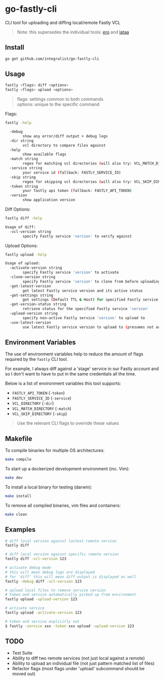 # go-fastly-cli

CLI tool for uploading and diffing local/remote Fastly VCL

> Note: this supersedes the individual tools: [ero](https://github.com/Integralist/ero) and [lataa](https://github.com/Integralist/lataa)

## Install

```bash
go get github.com/integralist/go-fastly-cli
```

## Usage

```bash
fastly <flags> diff <options>
fastly <flags> upload <options>
```

> flags: settings common to both commands  
> options: unique to the specific command

Flags:

```bash
fastly -help

  -debug
        show any error/diff output + debug logs
  -dir string
        vcl directory to compare files against 
  -help
        show available flags
  -match string
        regex for matching vcl directories (will also try: VCL_MATCH_DIRECTORY)
  -service string
        your service id (fallback: FASTLY_SERVICE_ID) 
  -skip string
        regex for skipping vcl directories (will also try: VCL_SKIP_DIRECTORY) 
  -token string
        your fastly api token (fallback: FASTLY_API_TOKEN) 
  -version
        show application version
```

Diff Options:

```bash
fastly diff -help

Usage of diff:
  -vcl-version string
        specify Fastly service 'version' to verify against
```

Upload Options:

```bash
fastly upload -help

Usage of upload:
  -activate-version string
        specify Fastly service 'version' to activate
  -clone-version string
        specify Fastly service 'version' to clone from before uploading to
  -get-latest-version
        get latest Fastly service version and its active status
  -get-settings string
        get settings (Default TTL & Host) for specified Fastly service version (version number or latest)
  -get-version-status string
        retrieve status for the specified Fastly service 'version'
  -upload-version string
        specify non-active Fastly service 'version' to upload to
  -use-latest-version
        use latest Fastly service version to upload to (presumes not activated)
```

## Environment Variables

The use of environment variables help to reduce the amount of flags required by the `fastly` CLI tool.

For example, I always diff against a 'stage' service in our Fastly account and so I don't want to have to put in the same credentials all the time.

Below is a list of environment variables this tool supports:

* `FASTLY_API_TOKEN` (`-token`)
* `FASTLY_SERVICE_ID` (`-service`)
* `VCL_DIRECTORY` (`-dir`)
* `VCL_MATCH_DIRECTORY` (`-match`)
* `VCL_SKIP_DIRECTORY` (`-skip`)

> Use the relevant CLI flags to override these values

## Makefile

To compile binaries for multiple OS architectures:

```bash
make compile
```

To start up a dockerized development environment (inc. Vim):

```bash
make dev
```

To install a local binary for testing (darwin):

```bash
make install
```

To remove all compiled binaries, vim files and containers:

```bash
make clean
```

## Examples

```bash
# diff local version against lastest remote version
fastly diff

# diff local version against specific remote version
fastly diff -vcl-version 123

# activate debug mode
# this will mean debug logs are displayed
# for 'diff' this will mean diff output is displayed as well
fastly -debug diff -vcl-version 123

# upload local files to remove service version
# token and service automatically picked up from environment
fastly upload -upload-version 123

# activate service
fastly upload -activate-version 123

# token and service explicitly set
$ fastly -service xxx -token xxx upload -upload-version 123
```

## TODO

* Test Suite
* Ability to diff two remote services (not just local against a remote)
* Ability to upload an individual file (not just pattern matched list of files)
* Refactor flags (most flags under 'upload' subcommand should be moved out)
